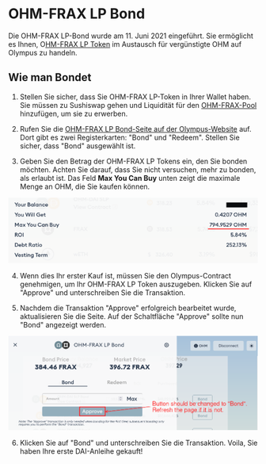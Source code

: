 # OHM-FRAX LP Bond

Die OHM-FRAX LP-Bond wurde am 11. Juni 2021 eingeführt. Sie ermöglicht es Ihnen, O[HM-FRAX LP Token](https://v2.info.uniswap.org/pair/0x2dce0dda1c2f98e0f171de8333c3c6fe1bbf4877) im Austausch für vergünstigte OHM auf Olympus zu handeln.

## Wie man Bondet

1. Stellen Sie sicher, dass Sie OHM-FRAX LP-Token in Ihrer Wallet haben. Sie müssen zu Sushiswap gehen und Liquidität für den [OHM-FRAX-Pool](https://v2.info.uniswap.org/pair/0x2dce0dda1c2f98e0f171de8333c3c6fe1bbf4877) hinzufügen, um sie zu erwerben.

2. Rufen Sie die [OHM-FRAX LP Bond-Seite auf der Olympus-Website](https://app.olympusdao.finance/#/bonds/ohm_frax_lp) auf. Dort gibt es zwei Registerkarten: "Bond" und "Redeem". Stellen Sie sicher, dass "Bond" ausgewählt ist.

3. Geben Sie den Betrag der OHM-FRAX LP Tokens ein, den Sie bonden möchten. Achten Sie darauf, dass Sie nicht versuchen, mehr zu bonden, als erlaubt ist. Das Feld **Max You Can Buy** unten zeigt die maximale Menge an OHM, die Sie kaufen können.

![Sie k&#xF6;nnen nur bis zu einer bestimmten Menge an OHM kaufen](../../.gitbook/assets/max_you_can_buy.png)

4. Wenn dies Ihr erster Kauf ist, müssen Sie den Olympus-Contract genehmigen, um Ihr OHM-FRAX LP Token auszugeben. Klicken Sie auf "Approve" und unterschreiben Sie die Transaktion.

5. Nachdem die Transaktion "Approve" erfolgreich bearbeitet wurde, aktualisieren Sie die Seite. Auf der Schaltfläche "Approve" sollte nun "Bond" angezeigt werden.

![Aktualisieren Sie die Seite nach dem Token-Genehmigungsprozess](../../.gitbook/assets/bond_ohm_frax_refresh.png)

6. Klicken Sie auf "Bond" und unterschreiben Sie die Transaktion. Voila, Sie haben Ihre erste DAI-Anleihe gekauft!

